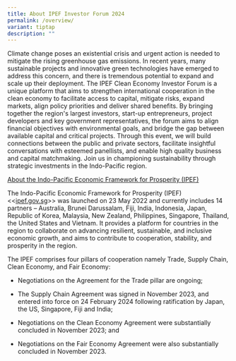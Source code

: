 ```yaml
---
title: About IPEF Investor Forum 2024
permalink: /overview/
variant: tiptap
description: ""
---
```

<p>Climate change poses an existential crisis and urgent action is needed
to mitigate the rising greenhouse gas emissions. In recent years, many
sustainable projects and innovative green technologies have emerged to
address this concern, and there is tremendous potential to expand and scale
up their deployment. The IPEF Clean Economy Investor Forum is a unique
platform that aims to strengthen international cooperation in the clean
economy to facilitate access to capital, mitigate risks, expand markets,
align policy priorities and deliver shared benefits. By bringing together
the region's largest investors, start-up entrepreneurs, project developers
and key government representatives, the forum aims to align financial objectives
with environmental goals, and bridge the gap between available capital
and critical projects. Through this event, we will build connections between
the public and private sectors, facilitate insightful conversations with
esteemed panellists, and enable high quality business and capital matchmaking.
Join us in championing sustainability through strategic investments in
the Indo-Pacific region.</p>
<p><u>About the Indo-Pacific Economic Framework for Prosperity (IPEF)</u>
</p>
<p>The Indo-Pacific Economic Framework for Prosperity (IPEF) &lt;&lt;<a href="http://ipef.gov.sg/" rel="noopener noreferrer nofollow" target="_blank">ipef.gov.sg</a>&gt;&gt;
was launched on 23 May 2022 and currently includes 14 partners – Australia,
Brunei Darussalam, Fiji, India, Indonesia, Japan, Republic of Korea, Malaysia,
New Zealand, Philippines, Singapore, Thailand, the United States and Vietnam.
It provides a platform for countries in the region to collaborate on advancing
resilient, sustainable, and inclusive economic growth, and aims to contribute
to cooperation, stability, and prosperity in the region.</p>
<p>The IPEF comprises four pillars of cooperation namely Trade, Supply Chain,
Clean Economy, and Fair Economy:</p>
<ul data-tight="true" class="tight">
<li>
<p>Negotiations on the Agreement for the Trade pillar are ongoing;</p>
</li>
<li>
<p>The Supply Chain Agreement was signed in November 2023, and entered into
force on 24 February 2024 following ratification by Japan, the US, Singapore,
Fiji and India;</p>
</li>
<li>
<p>Negotiations on the Clean Economy Agreement were substantially concluded
in November 2023; and</p>
</li>
<li>
<p>Negotiations on the Fair Economy Agreement were also substantially concluded
in November 2023.</p>
</li>
</ul>
<p></p>
